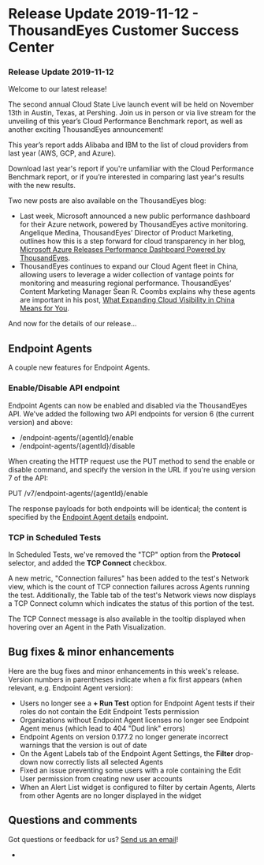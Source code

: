 # Release Update 2019-11-12 - ThousandEyes Customer Success Center

### Release Update 2019-11-12

Welcome to our latest release!

The second annual Cloud State Live launch event will be held on November 13th in Austin, Texas, at Pershing. Join us in person or via live stream for the unveiling of this year’s Cloud Performance Benchmark report, as well as another exciting ThousandEyes announcement!

This year’s report adds Alibaba and IBM to the list of cloud providers from last year \(AWS, GCP, and Azure\).

Download last year's report if you're unfamiliar with the Cloud Performance Benchmark report, or if you’re interested in comparing last year's results with the new results.

Two new posts are also available on the ThousandEyes blog:

* Last week, Microsoft announced a new public performance dashboard for their Azure network, powered by ThousandEyes active monitoring. Angelique Medina, ThousandEyes’ Director of Product Marketing, outlines how this is a step forward for cloud transparency in her blog, [Microsoft Azure Releases Performance Dashboard Powered by ThousandEyes](https://blog.thousandeyes.com/microsoft-azure-releases-performance-dashboard-thousandeyes/).
* ThousandEyes continues to expand our Cloud Agent fleet in China, allowing users to leverage a wider collection of vantage points for monitoring and measuring regional performance. ThousandEyes’ Content Marketing Manager Sean R. Coombs explains why these agents are important in his post, [What Expanding Cloud Visibility in China Means for You](https://blog.thousandeyes.com/what-expanding-cloud-visibility-in-china-means/).

And now for the details of our release...

## Endpoint Agents

A couple new features for Endpoint Agents.

### Enable/Disable A​PI endpoint

​​​​​​Endpoint Agents can now be enabled and disabled via the ThousandEyes API. We've added the following two API endpoints for version 6 \(the current version\) and above:

* /endpoint-agents/{agentId}/enable
* /endpoint-agents/{agentId}/disable

When creating the HTTP request use the PUT method to send the enable or disable command, and specify the version in the URL if you're using version 7 of the API:

PUT /v7/endpoint-agents/{agentId}/enable

The response payloads for both endpoints will be identical; the content is specified by the [Endpoint Agent details](https://developer.thousandeyes.com/v6/endpoint/#/endpoint-data-endpoint-agents-agentid) endpoint.

### TCP in Scheduled Tests

In Scheduled Tests, we've removed the "TCP" option from the **Protocol** selector, and added the **TCP Connect** checkbox.

A new metric, "Connection failures" has been added to the test's Network view, which is the count of TCP connection failures across Agents running the test. Additionally, the Table tab of the test's Network views now displays a TCP Connect column which indicates the status of this portion of the test.

The TCP Connect message is also available in the tooltip displayed when hovering over an Agent in the Path Visualization.

## Bug fixes & minor enhancements

Here are the bug fixes and minor enhancements in this week's release. Version numbers in parentheses indicate when a fix first appears \(when relevant, e.g. Endpoint Agent version\):

* Users no longer see a **+ Run Test**  option for Endpoint Agent tests if their roles do not contain the Edit Endpoint Tests permission
* Organizations without Endpoint Agent licenses no longer see Endpoint Agent menus \(which lead to 404 "Dud link" errors\)
* Endpoint Agents on version 0.177.2 no longer generate incorrect warnings that the version is out of date
* On the Agent Labels tab of the Endpoint Agent Settings, the **Filter** drop-down now correctly lists all selected Agents
* Fixed an issue preventing some users with a role containing the Edit User permission from creating new user accounts
* When an Alert List widget is configured to filter by certain Agents, Alerts from other Agents are no longer displayed in the widget

## Questions and comments

Got questions or feedback for us? [Send us an email](mailto:support@thousandeyes.com?subject=2019-11-12+Release+Update)!

* 
